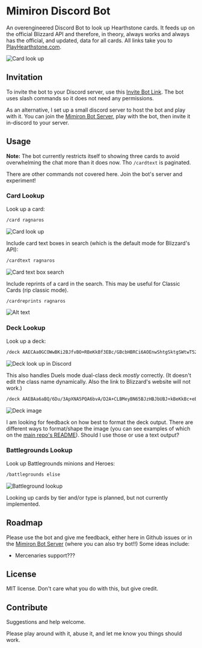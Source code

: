 # Mimiron Discord Bot

An overengineered Discord Bot to look up Hearthstone cards. It feeds up on the official Blizzard API and therefore, in theory, always works and always has the official, and updated, data for all cards. All links take you to [PlayHearthstone.com](https://playhearthstone.com/en-us/cards/).

![Card look up](README/mimiron.png)

## Invitation

To invite the bot to your Discord server, use this [Invite Bot Link](https://discord.com/api/oauth2/authorize?client_id=1105550158969716857&permissions=0&scope=bot). The bot uses slash commands so it does not need any permissions.

As an alternative, I set up a small discord server to host the bot and play with it. You can join the [Mimiron Bot Server](https://discord.gg/HyW3nEMZKH), play with the bot, then invite it in-discord to your server.

## Usage

**Note:** The bot currently restricts itself to showing three cards to avoid overwhelming the chat more than it does now. Tho `/cardtext` is paginated.

There are other commands not covered here. Join the bot's server and experiment!

### Card Lookup

Look up a card:

```sh
/card ragnaros
```

![Card look up](README/cardlookup.png)

Include card text boxes in search (which is the default mode for Blizzard's API):

```sh
/cardtext ragnaros
```

![Card text box search](README/cardtextlookup.png)

Include reprints of a card in the search. This may be useful for Classic Cards (rip classic mode).

```sh
/cardreprints ragnaros
```

![Alt text](README/cardreprintlookup.png)

### Deck Lookup

Look up a deck:

```sh
/deck AAECAa0GCOWwBKi2BJfvBO+RBeKkBf3EBc/GBcbHBRCi6AOEnwShtgSktgSWtwT52wS43AS63ASGgwXgpAW7xAW7xwX7+AW4ngbPngbRngYAAQO42QT9xAX/4QT9xAXFpQX9xAUAAA==
```

![Deck look up in Discord](README/decklookup.png)


This also handles Duels mode dual-class deck *mostly* correctly. (It doesn't edit the class name dynamically. Also the link to Blizzard's website will not work.)

```sh
/deck AAEBAa6aBQ/6Du/3ApXNA5PQA6bvA/D2A+CLBMeyBN65BJzHBJbUBJ+kBeKkBc+eBrChBgAAAA==
```

![Deck image](README/duelsdecklookup.png)

I am looking for feedback on how best to format the deck output. There are different ways to format/shape the image (you can see examples of which on the [main repo's README](../README.md)). Should I use those or use a text output? 

### Battlegrounds Lookup

Look up Battlegrounds minions and Heroes:

```sh
/battlegrounds elise
```

![Battleground lookup](README/bglookup.png)

Looking up cards by tier and/or type is planned, but not currently implemented.

## Roadmap

Please use the bot and give me feedback, either here in Github issues or in the [Mimiron Bot Server](https://discord.gg/HyW3nEMZKH) (where you can also try bot!!) Some ideas include:
- Mercenaries support???

## License

MIT license. Don't care what you do with this, but give credit.

## Contribute

Suggestions and help welcome.

Please play around with it, abuse it, and let me know you things should work.